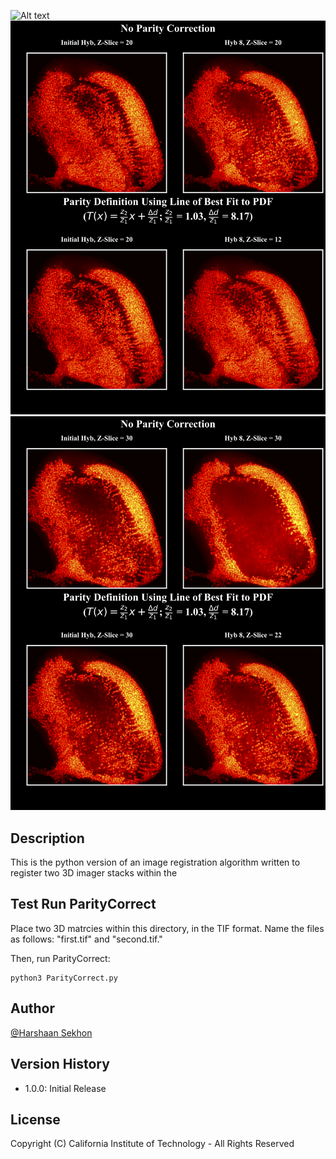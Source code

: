 ![Alt text](logo.png?raw=true "Title")
![alt-text-1](ex1.png "title-1") ![alt-text-2](ex2.png "title-2")


## Description

This is the python version of an image registration algorithm written to register two 3D imager stacks within the 


## Test Run ParityCorrect

Place two 3D matrcies within this directory, in the TIF format. Name the files as follows: "first.tif" and "second.tif."

Then, run ParityCorrect:
```
python3 ParityCorrect.py
```


## Author

[@Harshaan Sekhon](https://www.linkedin.com/in/shaan-sekhon-1a217b154/)

## Version History

* 1.0.0: Initial Release

## License

Copyright (C) California Institute of Technology - All Rights Reserved
